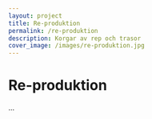 ```yaml
---
layout: project
title: Re-produktion
permalink: /re-produktion
description: Korgar av rep och trasor
cover_image: /images/re-produktion.jpg
---
```


# Re-produktion

...